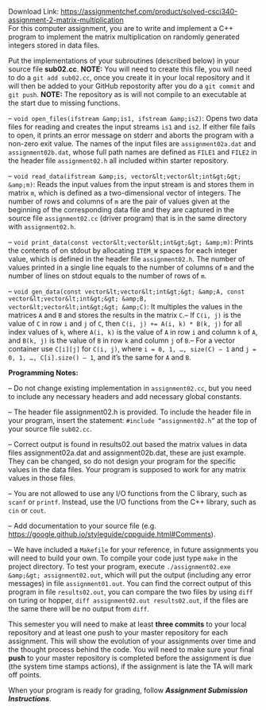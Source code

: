 Download Link: https://assignmentchef.com/product/solved-csci340-assignment-2-matrix-multiplication
<br>
For this computer assignment, you are to write and implement a C++ program to implement the matrix multiplication on randomly generated integers stored in data files.

Put the implementations of your subroutines (described below) in your source file **sub02.cc**. **NOTE:** You will need to create this file, you will need to do a `git add sub02.cc`, once you create it in your local repository and it will then be added to your GitHub repostority after you do a `git commit` and `git push`. **NOTE:** The repository as is will not compile to an executable at the start due to missing functions.

– `void open_files(ifstream &amp;is1, ifstream &amp;is2)`: Opens two data files for reading and creates the input streams `is1` and `is2`. If either file fails to open, it prints an error message on stderr and aborts the program with a non-zero exit value. The names of the input files are `assignment02a.dat` and `assignment02b.dat`, whose full path names are defined as `FILE1` and `FILE2` in the header file `assignment02.h` all included within starter repository.

– `void read_data(ifstream &amp;is, vector&lt;vector&lt;int&gt;&gt; &amp;m)`: Reads the input values from the input stream is and stores them in matrix `m`, which is defined as a two-dimensional vector of integers. The number of rows and columns of `m` are the pair of values given at the beginning of the corresponding data file and they are captured in the source file `assignment02.cc` (driver program) that is in the same directory with `assignment02.h`.

– `void print_data(const vector&lt;vector&lt;int&gt;&gt; &amp;m)`: Prints the contents of on stdout by allocating `ITEM_W` spaces for each integer value, which is defined in the header file `assignment02.h`. The number of values printed in a single line equals to the number of columns of `m` and the number of lines on stdout equals to the number of rows of `m`.

– `void gen_data(const vector&lt;vector&lt;int&gt;&gt; &amp;A, const vector&lt;vector&lt;int&gt;&gt; &amp;B, vector&lt;vector&lt;int&gt;&gt; &amp;C)`: It multiples the values in the matrices `A` and `B` and stores the results in the matrix `C`.– If `C(i, j)` is the value of `C` in row `i` and `j` of `C`, then `C(i, j) += A(i, k) * B(k, j)` for all index values of `k`, where `A(i, k)` is the value of `A` in row `i` and column `k` of `A`, and `B(k, j)` is the value of `B` in row `k` and column `j` of `B`.– For a vector container use `C[i][j]` for `C(i, j)`, where `i = 0, 1, …, size(C) – 1` and `j = 0, 1, …, C[i].size() – 1`, and it’s the same for `A` and `B`.

**Programming Notes:**

– Do not change existing implementation in `assignment02.cc`, but you need to include any necessary headers and add necessary global constants.

– The header file assignment02.h is provided. To include the header file in your program, insert the statement: `#include “assignment02.h”` at the top of your source file `sub02.cc`.

– Correct output is found in results02.out based the matrix values in data files assignment02a.dat and assignment02b.dat, these are just example. They can be changed, so do not design your program for the specific values in the data files. Your program is supposed to work for any matrix values in those files.

– You are not allowed to use any I/O functions from the C library, such as `scanf` or `printf`. Instead, use the I/O functions from the C++ library, such as `cin` or `cout`.

– Add documentation to your source file (e.g. https://google.github.io/styleguide/cppguide.html#Comments).

– We have included a `Makefile` for your reference, in future assignments you will need to build your own. To compile your code just type `make` in the project directory. To test your program, execute `./assignment02.exe &amp;&gt; assignment02.out`, which will put the output (including any error messages) in file `assignment01.out`. You can find the correct output of this program in file `results02.out`, you can compare the two files by using `diff` on turing or hopper, `diff assignment02.out results02.out`, if the files are the same there will be no output from `diff`.

This semester you will need to make at least **three commits** to your local repository and at least one push to your master repository for each assignment. This will show the evolution of your assignments over time and the thought process behind the code. You will need to make sure your final **push** to your master repository is completed before the assignment is due (the system time stamps actions), if the assignment is late the TA will mark off points.

When your program is ready for grading, follow _**Assignment Submission Instructions**_.